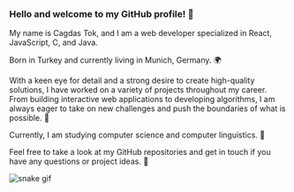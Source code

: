### Hello and welcome to my GitHub profile! 🎉 
My name is Cagdas Tok, and I am a web developer specialized in React, JavaScript, C, and Java. 

Born in Turkey and currently living in Munich, Germany. 🌍

With a keen eye for detail and a strong desire to create high-quality solutions, I have worked on a variety of projects throughout my career. From building interactive web applications to developing algorithms, I am always eager to take on new challenges and push the boundaries of what is possible. 💪

Currently, I am studying computer science and computer linguistics. 🤖

Feel free to take a look at my GitHub repositories and get in touch if you have any questions or project ideas. 🤝


![snake gif](https://github.com/ctokx/ctokx/blob/output/github-contribution-grid-snake.gif)

<!--
**ctokx/ctokx** is a ✨ _special_ ✨ repository because its `README.md` (this file) appears on your GitHub profile.

Here are some ideas to get you started:

- 🔭 I’m currently working on ...
- 🌱 I’m currently learning ...
- 👯 I’m looking to collaborate on ...
- 🤔 I’m looking for help with ...
- 💬 Ask me about ...
- 📫 How to reach me: ...
- 😄 Pronouns: ...
- ⚡ Fun fact: ...
-->
